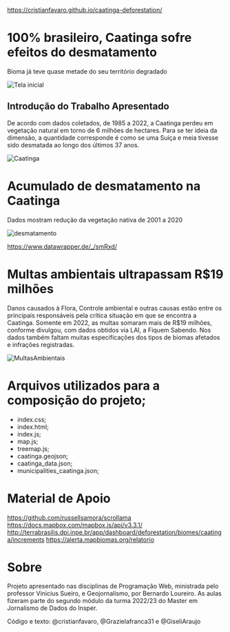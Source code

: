 https://cristianfavaro.github.io/caatinga-deforestation/
# 100% brasileiro, Caatinga sofre efeitos do desmatamento 
Bioma já teve quase metade do seu território degradado

![Tela inicial](./imgs/caatinga.png)


## Introdução do Trabalho Apresentado 

De acordo com dados coletados, de 1985 a 2022, a Caatinga perdeu em vegetação natural em torno de 6 milhões de hectares. Para se ter ideia da dimensão, a quantidade corresponde é como se uma Suíça e meia tivesse sido desmatada ao longo dos últimos 37 anos.

![Caatinga](./imgs/caatinga_mapa.png)

# Acumulado de desmatamento na Caatinga
Dados mostram redução da vegetação nativa de 2001 a 2020

![desmatamento](./imgs/grafico_mapBiomas.png)

https://www.datawrapper.de/_/smRxd/

# Multas ambientais ultrapassam R$19 milhões
Danos causados à Flora, Controle ambiental e outras causas estão entre os principais responsáveis pela crítica situação em que se encontra a Caatinga. Somente em 2022, as multas somaram mais de R$19 milhões, conforme divulgou, com dados obtidos via LAI, a Fiquem Sabendo. Nos dados também faltam muitas especificações dos tipos de biomas afetados e infrações registradas.

![MultasAmbientais](./imgs/newplot.png)

# Arquivos utilizados para a composição do projeto;

- index.css;
- index.html;
- index.js;
- map.js;
- treemap.js;
- caatinga.geojson;
- caatinga_data.json;
- municipalities_caatinga.json;

# Material de Apoio

https://github.com/russellsamora/scrollama
https://docs.mapbox.com/mapbox.js/api/v3.3.1/
http://terrabrasilis.dpi.inpe.br/app/dashboard/deforestation/biomes/caatinga/increments
https://alerta.mapbiomas.org/relatorio

# Sobre
Projeto apresentado nas disciplinas de Programação Web, ministrada pelo professor Vinicius Sueiro, e Geojornalismo, por Bernardo Loureiro. As aulas fizeram parte do segundo módulo da turma 2022/23 do Master em Jornalismo de Dados do Insper. 

Código e texto: @cristianfavaro, @Grazielafranca31 e @GiseliAraujo
